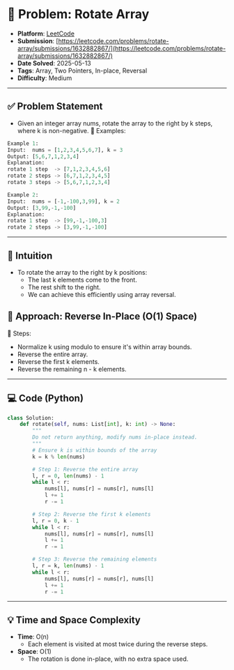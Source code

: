 # 🧲 Problem: Rotate Array

- **Platform**: [LeetCode](https://leetcode.com/problems/rotate-array/description/)
- **Submission**: [https://leetcode.com/problems/rotate-array/submissions/1632882867/](https://leetcode.com/problems/rotate-array/submissions/1632882867/)
- **Date Solved**: 2025-05-13
- **Tags**: Array, Two Pointers, In-place, Reversal
- **Difficulty**: Medium

---

## ✅ Problem Statement
- Given an integer array nums, rotate the array to the right by k steps, where k is non-negative.
🧾 Examples:

```python
Example 1:
Input:  nums = [1,2,3,4,5,6,7], k = 3  
Output: [5,6,7,1,2,3,4]  
Explanation:  
rotate 1 step  -> [7,1,2,3,4,5,6]  
rotate 2 steps -> [6,7,1,2,3,4,5]  
rotate 3 steps -> [5,6,7,1,2,3,4]  

Example 2: 
Input:  nums = [-1,-100,3,99], k = 2  
Output: [3,99,-1,-100]  
Explanation:  
rotate 1 step  -> [99,-1,-100,3]  
rotate 2 steps -> [3,99,-1,-100]  
```
---
## 🧠 Intuition
- To rotate the array to the right by k positions:
    - The last k elements come to the front.
    - The rest shift to the right.
    - We can achieve this efficiently using array reversal.

## 🚀 Approach: Reverse In-Place (O(1) Space)
🔸 Steps:
- Normalize k using modulo to ensure it's within array bounds.
- Reverse the entire array.
- Reverse the first k elements.
- Reverse the remaining n - k elements.

---

## 💻 Code (Python)

```python
class Solution:
    def rotate(self, nums: List[int], k: int) -> None:
        """
        Do not return anything, modify nums in-place instead.
        """
        # Ensure k is within bounds of the array
        k = k % len(nums)

        # Step 1: Reverse the entire array
        l, r = 0, len(nums) - 1
        while l < r:
            nums[l], nums[r] = nums[r], nums[l]
            l += 1
            r -= 1

        # Step 2: Reverse the first k elements
        l, r = 0, k - 1
        while l < r:
            nums[l], nums[r] = nums[r], nums[l]
            l += 1
            r -= 1

        # Step 3: Reverse the remaining elements
        l, r = k, len(nums) - 1
        while l < r:
            nums[l], nums[r] = nums[r], nums[l]
            l += 1
            r -= 1

```

---

## 💡 Time and Space Complexity
- **Time**: O(n)
    - Each element is visited at most twice during the reverse steps.
- **Space**: O(1)
    - The rotation is done in-place, with no extra space used.
